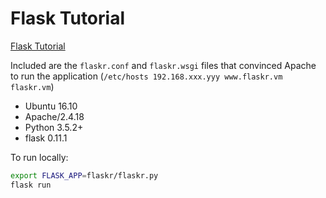 # Flask Tutorial

[Flask Tutorial](http://flask.pocoo.org/docs/0.11/tutorial/)

Included are the ```flaskr.conf``` and ```flaskr.wsgi``` files that convinced Apache to run the application (```/etc/hosts 192.168.xxx.yyy www.flaskr.vm flaskr.vm```)

*   Ubuntu 16.10   
*   Apache/2.4.18   
*   Python 3.5.2+  
*   flask 0.11.1

To run locally:   
```bash   
export FLASK_APP=flaskr/flaskr.py   
flask run
```
